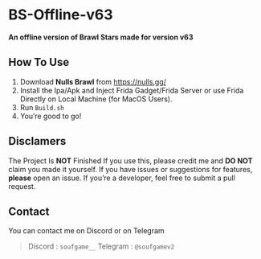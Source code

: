 # BS-Offline-v63
**An offline version of Brawl Stars made for version v63**

## How To Use
1. Download **Nulls Brawl** from https://nulls.gg/
2. Install the Ipa/Apk and Inject Frida Gadget/Frida Server or use Frida Directly on Local Machine (for MacOS Users).
3. Run ``Build.sh``
4. You’re good to go!

## Disclamers
The Project Is **NOT** Finished
If you use this, please credit me and **DO NOT** claim you made it yourself.
If you have issues or suggestions for features, **please** open an issue.
If you’re a developer, feel free to submit a pull request.

## Contact
You can contact me on Discord or on Telegram
> Discord : ``soufgame__`` 
> Telegram : ``@soufgamev2``
